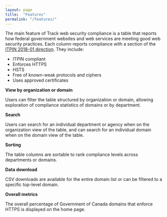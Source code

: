 ```yaml
---
layout: page
title:  "Features"
permalink: "/features/"
---
```


The main feature of Track web security compliance is a table that reports how federal government websites and web services are meeting good web security practices. Each column reports compliance with a section of the [ITPIN 2018-01 direction](https://www.canada.ca/en/treasury-board-secretariat/services/information-technology/policy-implementation-notices/implementing-https-secure-web-connections-itpin.html#toc6). They include:
* ITPIN compliant
* Enforces HTTPS
* HSTS
* Free of known-weak protocols and ciphers
* Uses approved certificates

**View by organization or domain**

Users can filter the table structured by organization or domain, allowing exploration of  compliance statistics of domains or by department.

**Search**

Users can search for an individual department or agency when on the organization view of the table, and can search for an individual domain when on the domain view of the table.

**Sorting**

The table columns are sortable to rank compliance levels across departments or domains.

**Data download**

CSV downloads are available for the entire domain list or can be filtered to a specific top-level domain.

**Overall metrics**

The overall percentage of Government of Canada domains that enforce HTTPS is displayed on the home page.
